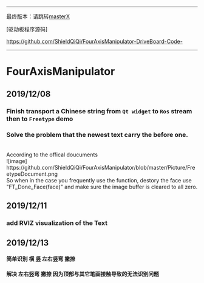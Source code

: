 ***
最终版本：请跳转[masterX](https://github.com/ShieldQiQi/FourAxisManipulator/tree/masterX)

[驱动板程序源码]

https://github.com/ShieldQiQi/FourAxisManipulator-DriveBoard-Code-
***
# FourAxisManipulator

## 2019/12/08

### Finish transport a Chinese string from `Qt widget` to `Ros` stream then to `Freetype` demo

### Solve the problem that the newest text carry the before one.
<br>
According to the offical doucuments<br>
![image] https://github.com/ShieldQiQi/FourAxisManipulator/blob/master/Picture/FreetypeDocument.png
<br>So when in the case you frequently use the function, destory the face use "FT_Done_Face(face)" and make sure the image buffer is cleared to all zero.


## 2019/12/11

### add RVIZ visualization of the Text

## 2019/12/13

#### 简单识别 横 竖 左右竖弯 撇捺

#### 解决 左右竖弯 撇捺 因为顶部与其它笔画接触导致的无法识别问题

